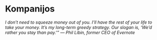 # Kompanijos

_I don’t need to squeeze money out of you. I’ll have the rest of your life to take your money. It’s my long-term greedy strategy. Our slogan is, ‘We’d rather you stay than pay.'” — Phil Libin, former CEO of Evernote_

